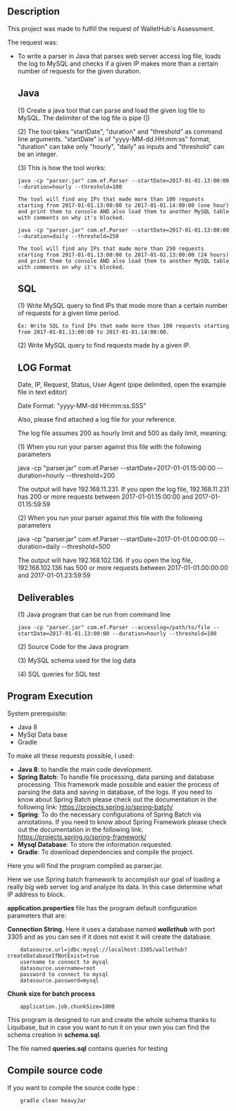 Description
----
This project was made to fulfill the request of WalletHub's Assessment.

The request was:

* To write a parser in Java that parses web server access log file, loads the log to MySQL and checks if a given IP makes more than a certain number of requests for the given duration. 

  **Java**
  ----

  (1) Create a java tool that can parse and load the given log file to MySQL. The delimiter of the log file is pipe (|)

  (2) The tool takes "startDate", "duration" and "threshold" as command line arguments. "startDate" is of "yyyy-MM-dd.HH:mm:ss" format, "duration" can take only "hourly", "daily" as inputs and "threshold" can be an integer.

  (3) This is how the tool works:

      java -cp "parser.jar" com.ef.Parser --startDate=2017-01-01.13:00:00 --duration=hourly --threshold=100
	
	  The tool will find any IPs that made more than 100 requests starting from 2017-01-01.13:00:00 to 2017-01-01.14:00:00 (one hour) and print them to console AND also load them to another MySQL table with comments on why it's blocked.

	  java -cp "parser.jar" com.ef.Parser --startDate=2017-01-01.13:00:00 --duration=daily --threshold=250

	  The tool will find any IPs that made more than 250 requests starting from 2017-01-01.13:00:00 to 2017-01-02.13:00:00 (24 hours) and print them to console AND also load them to another MySQL table with comments on why it's blocked.


  **SQL**
  ---

  (1) Write MySQL query to find IPs that mode more than a certain number of requests for a given time period.

      Ex: Write SQL to find IPs that made more than 100 requests starting from 2017-01-01.13:00:00 to 2017-01-01.14:00:00.

  (2) Write MySQL query to find requests made by a given IP.
 	

  **LOG Format**
  ----------
  Date, IP, Request, Status, User Agent (pipe delimited, open the example file in text editor)

  Date Format: "yyyy-MM-dd HH:mm:ss.SSS"

  Also, please find attached a log file for your reference. 

  The log file assumes 200 as hourly limit and 500 as daily limit, meaning:

  (1) When you run your parser against this file with the following parameters

    java -cp "parser.jar" com.ef.Parser --startDate=2017-01-01.15:00:00 --duration=hourly --threshold=200

  The output will have 192.168.11.231. If you open the log file, 192.168.11.231 has 200 or more requests between 2017-01-01.15:00:00 and 2017-01-01.15:59:59

  (2) When you run your parser against this file with the following parameters

    java -cp "parser.jar" com.ef.Parser --startDate=2017-01-01.00:00:00 --duration=daily --threshold=500

  The output will have  192.168.102.136. If you open the log file, 192.168.102.136 has 500 or more requests between 2017-01-01.00:00:00 and 2017-01-01.23:59:59

  **Deliverables**
  ------------

  (1) Java program that can be run from command line
	
      java -cp "parser.jar" com.ef.Parser --accesslog=/path/to/file --startDate=2017-01-01.13:00:00 --duration=hourly --threshold=100 

  (2) Source Code for the Java program

  (3) MySQL schema used for the log data

  (4) SQL queries for SQL test

Program Execution
----
System prerequisite:
- Java 8
- MySql Data base
- Gradle

To make all these requests possible, I used:

- **Java 8**: to handle the main code development.
- **Spring Batch**: To handle file processing, data parsing and database processing. This framework made possible and easier the process of parsing the data and saving in database, of the logs. If you need to know about Spring Batch please check out the documentation in the following link: https://projects.spring.io/spring-batch/
- **Spring**: To do the necessary configurations of Spring Batch via annotations. If you need to know about Spring Framework please check out the documentation in the following link: https://projects.spring.io/spring-framework/
- **Mysql Database**: To store the information requested.
- **Gradle**: To download dependencies and compile the project.

Here you will find the program compiled as parser.jar. 

Here we use Spring batch framework to accomplish our goal of loading a really big web server log and analyze its data. 
In this case determine what IP address to block.
  
**application.properties** file has the program default configuration parameters that are:

**Connection String.** Here it uses a database named _**wallethub**_ with
port 3305 and as you can see if it does not exist it will create the database.

        datasource.url=jdbc:mysql://localhost:3305/wallethub?createDatabaseIfNotExist=true
        username to connect to mysql
        datasource.username=root
        password to connect to mysql
        datasource.password=mysql
        
**Chunk size for batch process**

        application.job.chunkSize=1000

This program is designed to run and create the whole schema thanks to Liquibase, but in case you want to run it on your own
you can find the schema creation in **schema.sql**.

The file named **queries.sql** contains queries for testing


Compile source code
----

If you want to compile the source code type :

        gradle clean heavyJar

